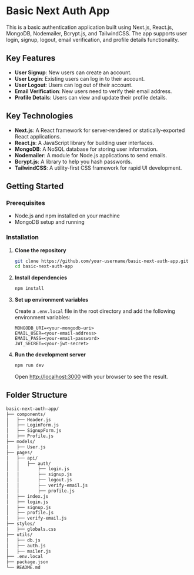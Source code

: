 # Basic Next Auth App

This is a basic authentication application built using Next.js, React.js, MongoDB, Nodemailer, Bcrypt.js, and TailwindCSS. The app supports user login, signup, logout, email verification, and profile details functionality.

## Key Features

- **User Signup**: New users can create an account.
- **User Login**: Existing users can log in to their account.
- **User Logout**: Users can log out of their account.
- **Email Verification**: New users need to verify their email address.
- **Profile Details**: Users can view and update their profile details.

## Key Technologies

- **Next.js**: A React framework for server-rendered or statically-exported React applications.
- **React.js**: A JavaScript library for building user interfaces.
- **MongoDB**: A NoSQL database for storing user information.
- **Nodemailer**: A module for Node.js applications to send emails.
- **Bcrypt.js**: A library to help you hash passwords.
- **TailwindCSS**: A utility-first CSS framework for rapid UI development.

## Getting Started

### Prerequisites

- Node.js and npm installed on your machine
- MongoDB setup and running

### Installation

1. **Clone the repository**

    ```bash
    git clone https://github.com/your-username/basic-next-auth-app.git
    cd basic-next-auth-app
    ```

2. **Install dependencies**

    ```bash
    npm install
    ```

3. **Set up environment variables**

    Create a `.env.local` file in the root directory and add the following environment variables:

    ```env
    MONGODB_URI=<your-mongodb-uri>
    EMAIL_USER=<your-email-address>
    EMAIL_PASS=<your-email-password>
    JWT_SECRET=<your-jwt-secret>
    ```

4. **Run the development server**

    ```bash
    npm run dev
    ```

    Open [http://localhost:3000](http://localhost:3000) with your browser to see the result.

## Folder Structure

```bash
basic-next-auth-app/
├── components/
│   ├── Header.js
│   ├── LoginForm.js
│   ├── SignupForm.js
│   ├── Profile.js
├── models/
│   ├── User.js
├── pages/
│   ├── api/
│   │   ├── auth/
│   │       ├── login.js
│   │       ├── signup.js
│   │       ├── logout.js
│   │       ├── verify-email.js
│   │       ├── profile.js
│   ├── index.js
│   ├── login.js
│   ├── signup.js
│   ├── profile.js
│   ├── verify-email.js
├── styles/
│   ├── globals.css
├── utils/
│   ├── db.js
│   ├── auth.js
│   ├── mailer.js
├── .env.local
├── package.json
└── README.md
